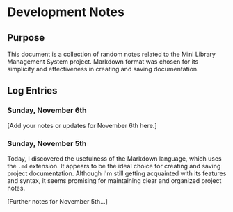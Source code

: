 # Development Notes

## Purpose
This document is a collection of random notes related to the Mini Library Management System project. 
Markdown format was chosen for its simplicity and effectiveness in creating and saving documentation.

## Log Entries

### Sunday, November 6th

[Add your notes or updates for November 6th here.]

### Sunday, November 5th

Today, I discovered the usefulness of the Markdown language, which uses the `.md` extension. It appears to be the ideal choice for creating and saving project documentation. Although I'm still getting acquainted with its features and syntax, it seems promising for maintaining clear and organized project notes.

[Further notes for November 5th...]

